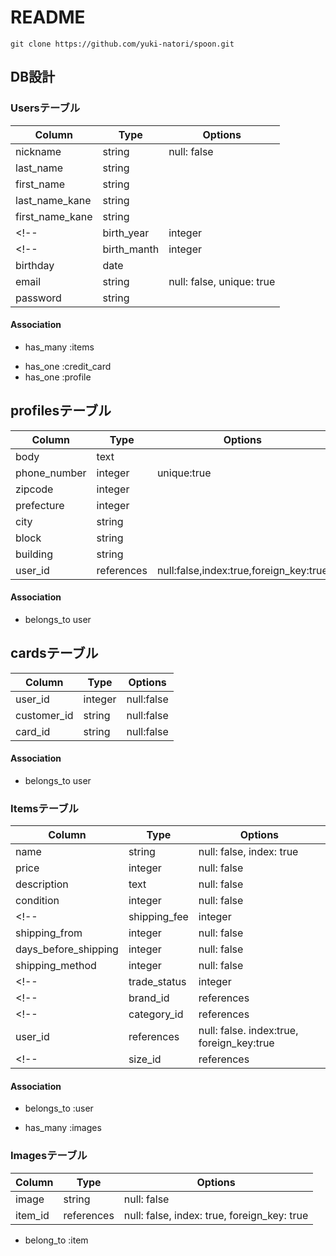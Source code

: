 # README
```
git clone https://github.com/yuki-natori/spoon.git
```


## DB設計
### Usersテーブル
|Column|Type|Options|
|------|----|-------|
|nickname|string|null: false|
|last_name|string||
|first_name|string||
|last_name_kane|string||
|first_name_kane|string||
<!-- |birth_year|integer|| -->
<!-- |birth_manth|integer|| -->
|birthday|date||
|email|string|null: false, unique: true|
|password|string||

#### Association
<!-- - has_many :comments -->
- has_many :items
<!-- - has_many :likes -->
<!-- - has_many :sns_credentials -->
<!-- - has_many :trading_partners -->
- has_one :credit_card
- has_one :profile

## profilesテーブル
|Column|Type|Options|
|------|----|-------|
|body|text||
|phone_number|integer|unique:true|
|zipcode|integer||
|prefecture|integer||
|city|string||
|block|string||
|building|string||
|user_id|references|null:false,index:true,foreign_key:true|

#### Association
- belongs_to user

<!-- ## credit_cardsテーブル
|Column|Type|Options|
|------|----|-------|
|authorization_code|integer|null:false,unique:true|
|security_code|integer|null:false|
|month|integer|null:false|
|year|integer|null:false|
|user_id|references|null:false,index:true,foreign_key:true|

#### Association
- belongs_to user -->

## cardsテーブル
|Column|Type|Options|
|------|----|-------|
|user_id|integer|null:false|
|customer_id|string|null:false|
|card_id|string|null:false|

#### Association
- belongs_to user

### Itemsテーブル
|Column|Type|Options|
|------|----|-------|
|name|string|null: false, index: true|
|price|integer|null: false|
|description|text|null: false|
|condition|integer|null: false|
<!-- |shipping_fee|integer|null: false| -->
|shipping_from|integer|null: false|
|days_before_shipping|integer|null: false|
|shipping_method|integer|null: false|
<!-- |trade_status|integer|null: false| -->
<!-- |brand_id|references|index: true, foreign_key: true| -->
<!-- |category_id|references|null: false. index:true, foreign_key:true| -->
|user_id|references|null: false. index:true, foreign_key:true|
<!-- |size_id|references|null: false. index:true, foreign_key:true| -->

#### Association
<!-- - belongs_to :brand -->
<!-- - belongs_to :category -->
- belongs_to :user
<!-- - belongs_to size -->
<!-- - has_many :comments -->
- has_many :images
<!-- - has_many :likes -->
<!-- - has_one :order -->

### Imagesテーブル
|Column|Type|Options|
|------|----|-------|
|image|string|null: false|
|item_id|references|null: false, index: true, foreign_key: true|

- belong_to :item